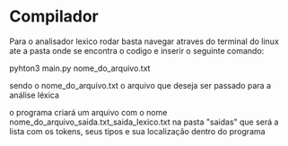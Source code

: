 # Compilador

Para o analisador lexico rodar basta navegar atraves do terminal do linux ate a pasta onde se encontra o codigo e inserir o seguinte comando:

pyhton3 main.py nome_do_arquivo.txt

sendo o nome_do_arquivo.txt o arquivo que deseja ser passado para a análise léxica

o programa criará um arquivo com o nome nome_do_arquivo_saida.txt_saida_lexico.txt na pasta "saidas" que será a lista com os tokens, seus tipos e sua localização dentro do programa

